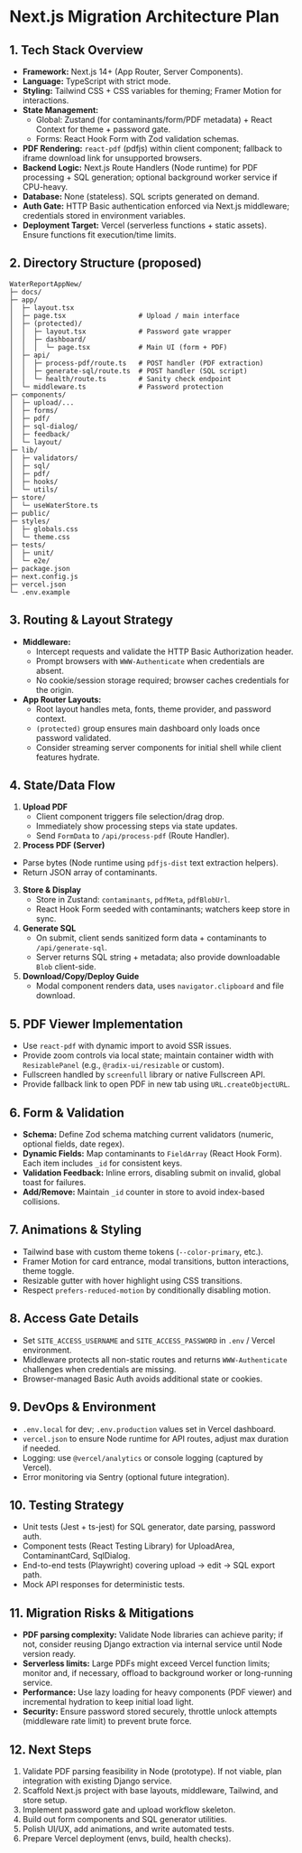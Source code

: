# Next.js Migration Architecture Plan

## 1. Tech Stack Overview
- **Framework:** Next.js 14+ (App Router, Server Components).
- **Language:** TypeScript with strict mode.
- **Styling:** Tailwind CSS + CSS variables for theming; Framer Motion for interactions.
- **State Management:**
  - Global: Zustand (for contaminants/form/PDF metadata) + React Context for theme + password gate.
  - Forms: React Hook Form with Zod validation schemas.
- **PDF Rendering:** `react-pdf` (pdfjs) within client component; fallback to iframe download link for unsupported browsers.
- **Backend Logic:** Next.js Route Handlers (Node runtime) for PDF processing + SQL generation; optional background worker service if CPU-heavy.
- **Database:** None (stateless). SQL scripts generated on demand.
- **Auth Gate:** HTTP Basic authentication enforced via Next.js middleware; credentials stored in environment variables.
- **Deployment Target:** Vercel (serverless functions + static assets). Ensure functions fit execution/time limits.

## 2. Directory Structure (proposed)
```
WaterReportAppNew/
├─ docs/
├─ app/
│  ├─ layout.tsx
│  ├─ page.tsx                  # Upload / main interface
│  ├─ (protected)/
│  │  ├─ layout.tsx             # Password gate wrapper
│  │  ├─ dashboard/
│  │  │  └─ page.tsx            # Main UI (form + PDF)
│  ├─ api/
│  │  ├─ process-pdf/route.ts   # POST handler (PDF extraction)
│  │  ├─ generate-sql/route.ts  # POST handler (SQL script)
│  │  └─ health/route.ts        # Sanity check endpoint
│  └─ middleware.ts             # Password protection
├─ components/
│  ├─ upload/...
│  ├─ forms/
│  ├─ pdf/
│  ├─ sql-dialog/
│  ├─ feedback/
│  └─ layout/
├─ lib/
│  ├─ validators/
│  ├─ sql/
│  ├─ pdf/
│  ├─ hooks/
│  └─ utils/
├─ store/
│  └─ useWaterStore.ts
├─ public/
├─ styles/
│  ├─ globals.css
│  └─ theme.css
├─ tests/
│  ├─ unit/
│  └─ e2e/
├─ package.json
├─ next.config.js
├─ vercel.json
└─ .env.example
```

## 3. Routing & Layout Strategy
- **Middleware:**
  - Intercept requests and validate the HTTP Basic Authorization header.
  - Prompt browsers with `WWW-Authenticate` when credentials are absent.
  - No cookie/session storage required; browser caches credentials for the origin.
- **App Router Layouts:**
  - Root layout handles meta, fonts, theme provider, and password context.
  - `(protected)` group ensures main dashboard only loads once password validated.
  - Consider streaming server components for initial shell while client features hydrate.

## 4. State/Data Flow
1. **Upload PDF**
   - Client component triggers file selection/drag drop.
   - Immediately show processing steps via state updates.
   - Send `FormData` to `/api/process-pdf` (Route Handler).
2. **Process PDF (Server)**
  - Parse bytes (Node runtime using `pdfjs-dist` text extraction helpers).
   - Return JSON array of contaminants.
3. **Store & Display**
   - Store in Zustand: `contaminants`, `pdfMeta`, `pdfBlobUrl`.
   - React Hook Form seeded with contaminants; watchers keep store in sync.
4. **Generate SQL**
   - On submit, client sends sanitized form data + contaminants to `/api/generate-sql`.
   - Server returns SQL string + metadata; also provide downloadable `Blob` client-side.
5. **Download/Copy/Deploy Guide**
   - Modal component renders data, uses `navigator.clipboard` and file download.

## 5. PDF Viewer Implementation
- Use `react-pdf` with dynamic import to avoid SSR issues.
- Provide zoom controls via local state; maintain container width with `ResizablePanel` (e.g., `@radix-ui/resizable` or custom).
- Fullscreen handled by `screenfull` library or native Fullscreen API.
- Provide fallback link to open PDF in new tab using `URL.createObjectURL`.

## 6. Form & Validation
- **Schema:** Define Zod schema matching current validators (numeric, optional fields, date regex).
- **Dynamic Fields:** Map contaminants to `FieldArray` (React Hook Form). Each item includes `_id` for consistent keys.
- **Validation Feedback:** Inline errors, disabling submit on invalid, global toast for failures.
- **Add/Remove:** Maintain `_id` counter in store to avoid index-based collisions.

## 7. Animations & Styling
- Tailwind base with custom theme tokens (`--color-primary`, etc.).
- Framer Motion for card entrance, modal transitions, button interactions, theme toggle.
- Resizable gutter with hover highlight using CSS transitions.
- Respect `prefers-reduced-motion` by conditionally disabling motion.

## 8. Access Gate Details
- Set `SITE_ACCESS_USERNAME` and `SITE_ACCESS_PASSWORD` in `.env` / Vercel environment.
- Middleware protects all non-static routes and returns `WWW-Authenticate` challenges when credentials are missing.
- Browser-managed Basic Auth avoids additional state or cookies.

## 9. DevOps & Environment
- `.env.local` for dev; `.env.production` values set in Vercel dashboard.
- `vercel.json` to ensure Node runtime for API routes, adjust max duration if needed.
- Logging: use `@vercel/analytics` or console logging (captured by Vercel).
- Error monitoring via Sentry (optional future integration).

## 10. Testing Strategy
- Unit tests (Jest + ts-jest) for SQL generator, date parsing, password auth.
- Component tests (React Testing Library) for UploadArea, ContaminantCard, SqlDialog.
- End-to-end tests (Playwright) covering upload → edit → SQL export path.
- Mock API responses for deterministic tests.

## 11. Migration Risks & Mitigations
- **PDF parsing complexity:** Validate Node libraries can achieve parity; if not, consider reusing Django extraction via internal service until Node version ready.
- **Serverless limits:** Large PDFs might exceed Vercel function limits; monitor and, if necessary, offload to background worker or long-running service.
- **Performance:** Use lazy loading for heavy components (PDF viewer) and incremental hydration to keep initial load light.
- **Security:** Ensure password stored securely, throttle unlock attempts (middleware rate limit) to prevent brute force.

## 12. Next Steps
1. Validate PDF parsing feasibility in Node (prototype). If not viable, plan integration with existing Django service.
2. Scaffold Next.js project with base layouts, middleware, Tailwind, and store setup.
3. Implement password gate and upload workflow skeleton.
4. Build out form components and SQL generator utilities.
5. Polish UI/UX, add animations, and write automated tests.
6. Prepare Vercel deployment (envs, build, health checks).
